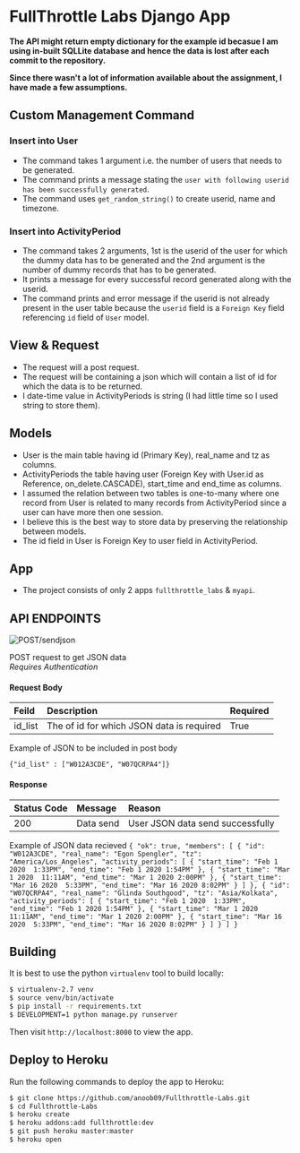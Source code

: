 # FullThrottle Labs Django App

**The API might return empty dictionary for the example id becasue I am using in-built SQLLite database and hence the data is lost after each commit to the repository.**

**Since there wasn't a lot of information available about the assignment, I have made a few assumptions.** 

## Custom Management Command
### Insert into User
- The command takes 1 argument i.e. the number of users that needs to be generated.
- The command prints a message stating the `user with following userid has been successfully generated`.
- The command uses `get_random_string()` to create userid, name and timezone.
### Insert into ActivityPeriod
- The command takes 2 arguments, 1st is the userid of the user for which the dummy data has to be generated and the 2nd argument is the number of dummy records that has to be generated.
- It prints a message for every successful record generated along with the userid.
- The command prints and error message if the userid is not already present in the user table because the `userid` field is a `Foreign Key` field referencing `id` field of `User` model.

## View & Request
- The request will a post request.
- The request will be containing a json which will contain a list of id for which the data is to be returned.
- I date-time value in ActivityPeriods is string (I had little time so I used string to store them).

## Models
- User is the main table having id (Primary Key), real_name and tz as columns.
- ActivityPeriods the table having user (Foreign Key with User.id as Reference, on_delete.CASCADE), start_time and end_time as columns.
- I assumed the relation between two tables is one-to-many where one record from User is related to many records from ActivityPeriod since a user can have more then one session.
- I believe this is the best way to store data by preserving the relationship between models.
- The id field in User is Foreign Key to user field in ActivityPeriod.

## App
- The project consists of only 2 apps `fullthrottle_labs` & `myapi`.

## API ENDPOINTS

![POST/sendjson](https://fullthorottle-labs.herokuapp.com/sendjson/)

POST request to get JSON data
<br>*Requires Authentication*

#### Request Body
| Feild        | Description                             | Required |
| :----------- | :-------------------------------------- | :------- |
| id_list          | The of id for which JSON data is required                 | True     |

Example of JSON to be included in post body

`{"id_list" : ["W012A3CDE", "W07QCRPA4"]}`

#### Response
| Status Code | Message                      | Reason                                                         |
| :--         | :--------------------------- | :------------------------------------------------------------- |
| 200         | Data send        | User JSON data send successfully                                    |

Example of JSON data recieved 
`{
    "ok": true,
    "members": [
        {
            "id": "W012A3CDE",
            "real_name": "Egon Spengler",
            "tz": "America/Los_Angeles",
            "activity_periods": [
                {
                    "start_time": "Feb 1 2020  1:33PM",
                    "end_time": "Feb 1 2020 1:54PM"
                },
                {
                    "start_time": "Mar 1 2020  11:11AM",
                    "end_time": "Mar 1 2020 2:00PM"
                },
                {
                    "start_time": "Mar 16 2020  5:33PM",
                    "end_time": "Mar 16 2020 8:02PM"
                }
            ]
        },
        {
            "id": "W07QCRPA4",
            "real_name": "Glinda Southgood",
            "tz": "Asia/Kolkata",
            "activity_periods": [
                {
                    "start_time": "Feb 1 2020  1:33PM",
                    "end_time": "Feb 1 2020 1:54PM"
                },
                {
                    "start_time": "Mar 1 2020  11:11AM",
                    "end_time": "Mar 1 2020 2:00PM"
                },
                {
                    "start_time": "Mar 16 2020  5:33PM",
                    "end_time": "Mar 16 2020 8:02PM"
                }
            ]
        }
    ]
}`


## Building

It is best to use the python `virtualenv` tool to build locally:

```sh
$ virtualenv-2.7 venv
$ source venv/bin/activate
$ pip install -r requirements.txt
$ DEVELOPMENT=1 python manage.py runserver
```

Then visit `http://localhost:8000` to view the app.

## Deploy to Heroku

Run the following commands to deploy the app to Heroku:

```sh
$ git clone https://github.com/anoob09/Fullthrottle-Labs.git
$ cd Fullthrottle-Labs
$ heroku create
$ heroku addons:add fullthrottle:dev
$ git push heroku master:master
$ heroku open
```

